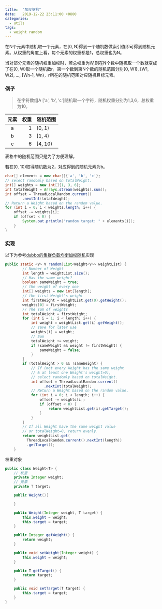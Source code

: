 ```yaml
---
title:  "加权随机"
date:   2019-12-22 23:11:00 +0800
categories:
  - utils
tags:
  - weight random
---
```


在N个元素中随机取一个元素，在[0, N)得到一个随机数做索引值即可得到随机元素。从权重的角度上看，每个元素的权重都是1，总权重也为N。

当对部分元素的随机权重加权时，若总权重为W,则在N个数中随机取一个数就变成了在[0, W)取一个随机数r，第一个数到第N个数的随机范围分别[0, W1), [W1, W2), ..., [Wn-1, Wn)，r所在的随机范围对应随机目标元素。

### 例子
> 在字符数组A ['a', 'b', 'c']随机取一个字符，随机权重分别为1,3,6，总权重为10。

| 元素 | 权重 | 随机范围 |
|:----:|-----:|:---------|
|  a   |    1 | [0, 1)   |
|  b   |    3 | [1, 4)   |
|  c   |    6 | [4, 10)  |

表格中的随机范围只是为了方便理解。

若在[0, 10)取得随机数为2，对应得到的随机元素为b。

```java
char[] elements = new char[]{'a', 'b', 'c'};
// select randomly based on totalWeight.
int[] weights = new int[]{1, 3, 6};
int totalWeight = Arrays.stream(weights).sum();
int offset = ThreadLocalRandom.current()
        .nextInt(totalWeight);
// Return a Weight based on the random value.
for (int i = 0; i < weights.length; i++) {
    offset -= weights[i];
    if (offset < 0) {
        System.out.println("random target: " + elements[i]);
    }
}
```

### 实现


以下为参考[dubbo的集群负载均衡加权随机](https://github.com/apache/dubbo/blob/master/dubbo-cluster/src/main/java/org/apache/dubbo/rpc/cluster/loadbalance/RandomLoadBalance.java)实现
```java
public static <V> V random(List<Weight<V>> weightList) {
        // Number of Weight
        int length = weightList.size();
        // Has the same weight?
        boolean sameWeight = true;
        // the weight of every one
        int[] weights = new int[length];
        // the first Weight's weight
        int firstWeight = weightList.get(0).getWeight();
        weights[0] = firstWeight;
        // The sum of weights
        int totalWeight = firstWeight;
        for (int i = 1; i < length; i++) {
            int weight = weightList.get(i).getWeight();
            // save for later use
            weights[i] = weight;
            // Sum
            totalWeight += weight;
            if (sameWeight && weight != firstWeight) {
                sameWeight = false;
            }
        }
        if (totalWeight > 0 && !sameWeight) {
            // If (not every Weight has the same weight 
            // & at least one Weight's weight>0), 
            // select randomly based on totalWeight.
            int offset = ThreadLocalRandom.current()
                  .nextInt(totalWeight);
            // Return a Weight based on the random value.
            for (int i = 0; i < length; i++) {
                offset -= weights[i];
                if (offset < 0) {
                    return weightList.get(i).getTarget();
                }
            }
        }
        // If all Weight have the same weight value 
        // or totalWeight=0, return evenly.
        return weightList.get(
          ThreadLocalRandom.current().nextInt(length))
          .getTarget();
    }
```
权重对象
```java
public class Weight<T> {
    // 权重
    private Integer weight;
    // 元素
    private T target;

    public Weight(){

    }

    public Weight(Integer weight, T target) {
        this.weight = weight;
        this.target = target;
    }

    public Integer getWeight() {
        return weight;
    }

    public void setWeight(Integer weight) {
        this.weight = weight;
    }

    public T getTarget() {
        return target;
    }

    public void setTarget(T target) {
        this.target = target;
    }
}

```